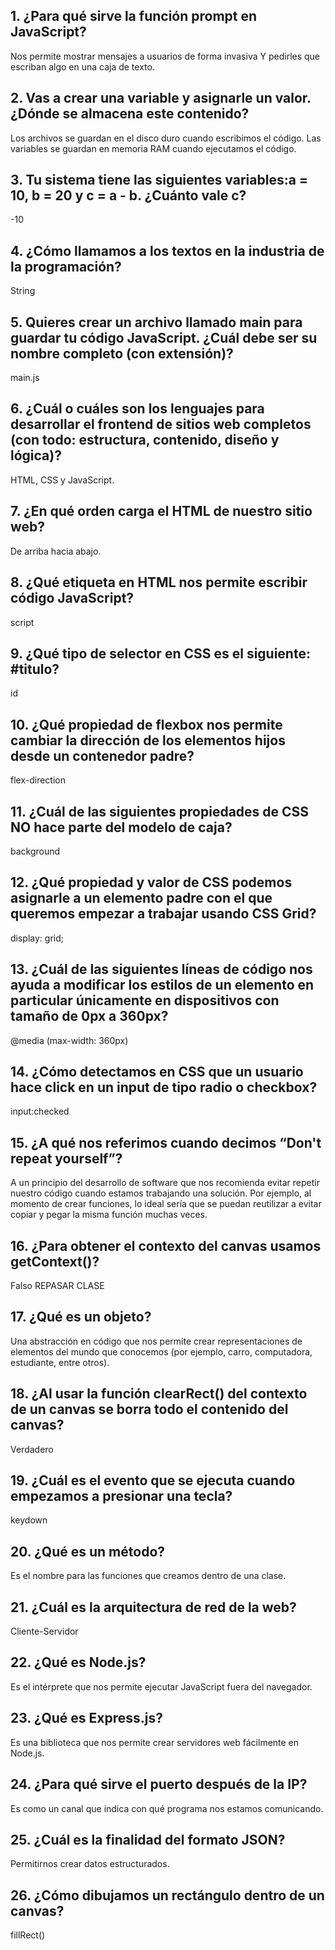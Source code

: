 ## 1. ¿Para qué sirve la función prompt en JavaScript?
Nos permite mostrar mensajes a usuarios de forma invasiva Y pedirles que escriban algo en una caja de texto.

## 2. Vas a crear una variable y asignarle un valor. ¿Dónde se almacena este contenido?
Los archivos se guardan en el disco duro cuando escribimos el código. Las variables se guardan en memoria RAM cuando ejecutamos el código.

## 3. Tu sistema tiene las siguientes variables:a = 10, b = 20 y c = a - b. ¿Cuánto vale c?
-10

## 4. ¿Cómo llamamos a los textos en la industria de la programación?
String

## 5. Quieres crear un archivo llamado main para guardar tu código JavaScript. ¿Cuál debe ser su nombre completo (con extensión)?
main.js

## 6. ¿Cuál o cuáles son los lenguajes para desarrollar el frontend de sitios web completos (con todo: estructura, contenido, diseño y lógica)?
HTML, CSS y JavaScript.

## 7. ¿En qué orden carga el HTML de nuestro sitio web?
De arriba hacia abajo.

## 8. ¿Qué etiqueta en HTML nos permite escribir código JavaScript?
script

## 9. ¿Qué tipo de selector en CSS es el siguiente: #titulo?
id

## 10. ¿Qué propiedad de flexbox nos permite cambiar la dirección de los elementos hijos desde un contenedor padre?
flex-direction

## 11. ¿Cuál de las siguientes propiedades de CSS NO hace parte del modelo de caja?
background

## 12. ¿Qué propiedad y valor de CSS podemos asignarle a un elemento padre con el que queremos empezar a trabajar usando CSS Grid?
display: grid;

## 13. ¿Cuál de las siguientes líneas de código nos ayuda a modificar los estilos de un elemento en particular únicamente en dispositivos con tamaño de 0px a 360px?
@media (max-width: 360px)

## 14. ¿Cómo detectamos en CSS que un usuario hace click en un input de tipo radio o checkbox?
input:checked

## 15. ¿A qué nos referimos cuando decimos “Don't repeat yourself”?
A un principio del desarrollo de software que nos recomienda evitar repetir nuestro código cuando estamos trabajando una solución. Por ejemplo, al momento de crear funciones, lo ideal sería que se puedan reutilizar a evitar copiar y pegar la misma función muchas veces.

## 16. ¿Para obtener el contexto del canvas usamos getContext()?
Falso
REPASAR CLASE

## 17. ¿Qué es un objeto?
Una abstracción en código que nos permite crear representaciones de elementos del mundo que conocemos (por ejemplo, carro, computadora, estudiante, entre otros).

## 18. ¿Al usar la función clearRect() del contexto de un canvas se borra todo el contenido del canvas?
Verdadero

## 19. ¿Cuál es el evento que se ejecuta cuando empezamos a presionar una tecla?
keydown

## 20. ¿Qué es un método?
Es el nombre para las funciones que creamos dentro de una clase.

## 21. ¿Cuál es la arquitectura de red de la web?
Cliente-Servidor

## 22. ¿Qué es Node.js?
Es el intérprete que nos permite ejecutar JavaScript fuera del navegador.

## 23. ¿Qué es Express.js?
Es una biblioteca que nos permite crear servidores web fácilmente en Node.js.

## 24. ¿Para qué sirve el puerto después de la IP?
Es como un canal que indica con qué programa nos estamos comunicando.

## 25. ¿Cuál es la finalidad del formato JSON?
Permitirnos crear datos estructurados.

## 26. ¿Cómo dibujamos un rectángulo dentro de un canvas?
fillRect()











